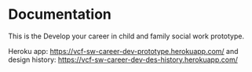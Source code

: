 # Documentation

This is the Develop your career in child and family social work prototype.

Heroku app: https://vcf-sw-career-dev-prototype.herokuapp.com/ and design history: https://vcf-sw-career-dev-des-history.herokuapp.com/

